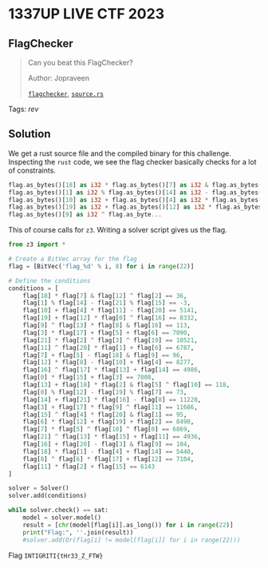# 1337UP LIVE CTF 2023

## FlagChecker

> Can you beat this FlagChecker?
>
> Author: Jopraveen
> 
> [`flagchecker`](flagchecker), [`source.rs`](source.rs)

Tags: _rev_

## Solution
We get a rust source file and the compiled binary for this challenge. Inspecting the `rust` code, we see the flag checker basically checks for a lot of constraints.

```rust
flag.as_bytes()[18] as i32 * flag.as_bytes()[7] as i32 & flag.as_bytes()[12] as i32 ^ flag.as_bytes()[2] as i32 == 36 &&
flag.as_bytes()[1] as i32 % flag.as_bytes()[14] as i32 - flag.as_bytes()[21] as i32 % flag.as_bytes()[15] as i32 == -3 &&
flag.as_bytes()[10] as i32 + flag.as_bytes()[4] as i32 * flag.as_bytes()[11] as i32 - flag.as_bytes()[20] as i32 == 5141 &&
flag.as_bytes()[19] as i32 + flag.as_bytes()[12] as i32 * flag.as_bytes()[0] as i32 ^ flag.as_bytes()[16] as i32 == 8332 &&
flag.as_bytes()[9] as i32 ^ flag.as_byte...
```

This of course calls for `z3`. Writing a solver script gives us the flag.

```python
from z3 import *

# Create a BitVec array for the flag
flag = [BitVec('flag_%d' % i, 8) for i in range(22)]

# Define the conditions
conditions = [
    flag[18] * flag[7] & flag[12] ^ flag[2] == 36,
    flag[1] % flag[14] - flag[21] % flag[15] == -3,
    flag[10] + flag[4] * flag[11] - flag[20] == 5141,
    flag[19] + flag[12] * flag[0] ^ flag[16] == 8332,
    flag[9] ^ flag[13] * flag[8] & flag[16] == 113,
    flag[3] * flag[17] + flag[5] + flag[6] == 7090,
    flag[21] * flag[2] ^ flag[3] ^ flag[19] == 10521,
    flag[11] ^ flag[20] * flag[1] + flag[6] == 6787,
    flag[7] + flag[5] - flag[18] & flag[9] == 96,
    flag[12] * flag[8] - flag[10] + flag[4] == 8277,
    flag[16] ^ flag[17] * flag[13] + flag[14] == 4986,
    flag[0] * flag[15] + flag[3] == 7008,
    flag[13] + flag[18] * flag[2] & flag[5] ^ flag[10] == 118,
    flag[0] % flag[12] - flag[19] % flag[7] == 73,
    flag[14] + flag[21] * flag[16] - flag[8] == 11228,
    flag[3] + flag[17] * flag[9] ^ flag[11] == 11686,
    flag[15] ^ flag[4] * flag[20] & flag[1] == 95,
    flag[6] * flag[12] + flag[19] + flag[2] == 8490,
    flag[7] * flag[5] ^ flag[10] ^ flag[0] == 6869,
    flag[21] ^ flag[13] * flag[15] + flag[11] == 4936,
    flag[16] + flag[20] - flag[3] & flag[9] == 104,
    flag[18] * flag[1] - flag[4] + flag[14] == 5440,
    flag[8] ^ flag[6] * flag[17] + flag[12] == 7104,
    flag[11] * flag[2] + flag[15] == 6143
]

solver = Solver()
solver.add(conditions)

while solver.check() == sat:
    model = solver.model()
    result = [chr(model[flag[i]].as_long()) for i in range(22)]
    print("Flag:", ''.join(result))
    #solver.add(Or(flag[i] != model[flag[i]] for i in range(22)))
```

Flag `INTIGRITI{tHr33_Z_FTW}`